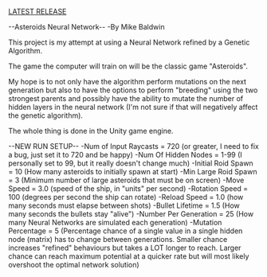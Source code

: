 [LATEST RELEASE](https://github.com/MikeBaldwin21/Asteroids-Neural-Network/releases/latest)


--Asteroids Neural Network--
-By Mike Baldwin

This project is my attempt at using a Neural Network refined by a Genetic Algorithm.

The game the computer will train on will be the classic game "Asteroids".

My hope is to not only have the algorithm perform mutations on the next generation but also to have the options to perform "breeding" using the two strongest parents and possibly have the ability to mutate the number of hidden layers in the neural network (I'm not sure if that will negatively affect the genetic algorithm).

The whole thing is done in the Unity game engine.

--NEW RUN SETUP--
-Num of Input Raycasts = 720 (or greater, I need to fix a bug, just set it to 720 and be happy)
-Num Of Hidden Nodes = 1-99 (I personally set to 99, but it really doesn't change much)
-Initial Roid Spawn = 10 (How many asteroids to initially spawn at start)
-Min Large Roid Spawn = 3 (Minimum number of large asteroids that must be on screen)
-Move Speed = 3.0 (speed of the ship, in "units" per second)
-Rotation Speed = 100 (degrees per second the ship can rotate)
-Reload Speed = 1.0 (how many seconds must elapse between shots)
-Bullet Lifetime = 1.5 (How many seconds the bullets stay "alive")
-Number Per Generation = 25 (How many Neural Networks are simulated each generation)
-Mutation Percentage = 5 (Percentage chance of a single value in a single hidden node (matrix) has to change between generations. Smaller chance increases "refined" behaviours but takes a LOT longer to reach. Larger chance can reach maximum potential at a quicker rate but will most likely overshoot the optimal network solution)

